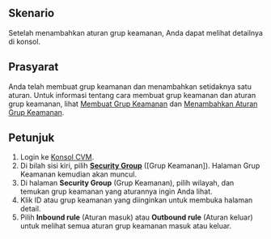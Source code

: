 ## Skenario
Setelah menambahkan aturan grup keamanan, Anda dapat melihat detailnya di konsol.

## Prasyarat
Anda telah membuat grup keamanan dan menambahkan setidaknya satu aturan.
Untuk informasi tentang cara membuat grup keamanan dan aturan grup keamanan, lihat [Membuat Grup Keamanan](https://intl.cloud.tencent.com/document/product/213/34271) dan [Menambahkan Aturan Grup Keamanan](https://intl.cloud.tencent.com/document/product/213/34272).

## Petunjuk
1. Login ke [Konsol CVM](https://console.cloud.tencent.com/cvm/index).
2. Di bilah sisi kiri, pilih **[Security Group](https://console.cloud.tencent.com/cvm/securitygroup)** ([Grup Keamanan]). Halaman Grup Keamanan kemudian akan muncul.
3. Di halaman **Security Group** (Grup Keamanan), pilih wilayah, dan temukan grup keamanan yang aturannya ingin Anda lihat.
4. Klik ID atau grup keamanan yang diinginkan untuk membuka halaman detail.
5. Pilih **Inbound rule** (Aturan masuk) atau **Outbound rule** (Aturan keluar) untuk melihat semua aturan grup keamanan masuk atau keluar.





